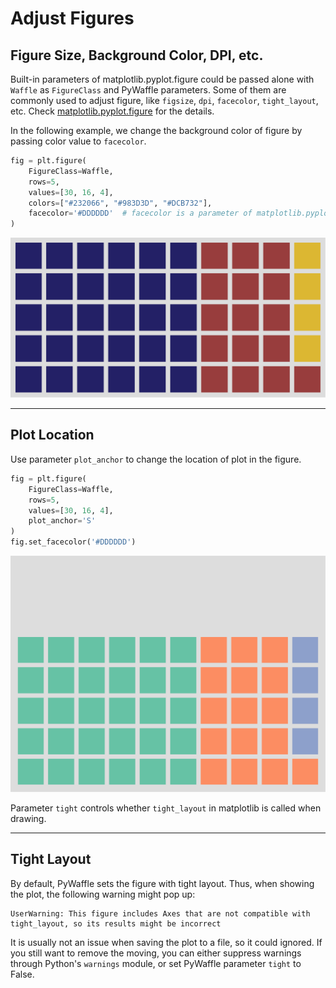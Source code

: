 # Adjust Figures

## Figure Size, Background Color, DPI, etc.
Built-in parameters of matplotlib.pyplot.figure could be passed alone with `Waffle` as `FigureClass` and PyWaffle parameters. Some of them are commonly used to adjust figure, like `figsize`, `dpi`, `facecolor`, `tight_layout`, etc. Check [matplotlib.pyplot.figure](https://matplotlib.org/api/_as_gen/matplotlib.pyplot.figure.html) for the details.

In the following example, we change the background color of figure by passing color value to `facecolor`.

```python
fig = plt.figure(
    FigureClass=Waffle,
    rows=5,
    values=[30, 16, 4],
    colors=["#232066", "#983D3D", "#DCB732"],
    facecolor='#DDDDDD'  # facecolor is a parameter of matplotlib.pyplot.figure
)
```

<img class="img_middle" alt="Adjust Figures - Change Background Color" src="https://raw.githubusercontent.com/gyli/PyWaffle/master/examples/docs/adjust_figure_change_background.svg?sanitize=true">

---

## Plot Location

Use parameter `plot_anchor` to change the location of plot in the figure.

```python
fig = plt.figure(
    FigureClass=Waffle,
    rows=5,
    values=[30, 16, 4],
    plot_anchor='S'
)
fig.set_facecolor('#DDDDDD')
```

<img class="img_middle" alt="Adjust Figures - Change Plot Location" src="https://raw.githubusercontent.com/gyli/PyWaffle/master/examples/docs/adjust_figure_location.svg?sanitize=true">

Parameter `tight` controls whether `tight_layout` in matplotlib is called when drawing.

---

## Tight Layout

By default, PyWaffle sets the figure with tight layout. Thus, when showing the plot, the following warning might pop up:

```
UserWarning: This figure includes Axes that are not compatible with tight_layout, so its results might be incorrect
```

It is usually not an issue when saving the plot to a file, so it could ignored. If you still want to remove the moving, you can either suppress warnings through Python's `warnings` module, or set PyWaffle parameter `tight` to False.